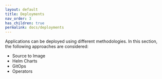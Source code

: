 ```yaml
---
layout: default
title: Deployments
nav_order: 3
has_children: true
permalink: docs/deployments
---
```


Applications can be deployed using different methodologies. In this section, the following approaches are considered: 

- Source to Image
- Helm Charts
- GitOps
- Operators